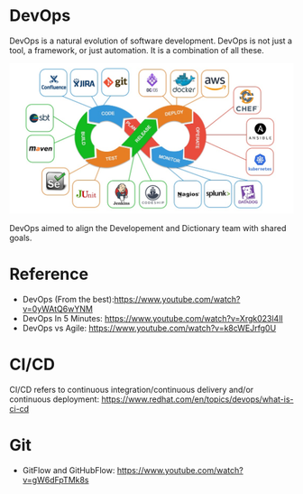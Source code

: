 # DevOps

DevOps is a natural evolution of software development. DevOps is not just a tool, a framework, or just automation. It is a combination of all these. 

![DevOps-1](img/DevOps-1.jpg "DevOps-1")

DevOps aimed to align the Developement and Dictionary team with shared goals.

# Reference
- DevOps (From the best):https://www.youtube.com/watch?v=0yWAtQ6wYNM
- DevOps In 5 Minutes: https://www.youtube.com/watch?v=Xrgk023l4lI
- DevOps vs Agile: https://www.youtube.com/watch?v=k8cWEJrfg0U 

# CI/CD

CI/CD refers to continuous integration/continuous delivery and/or continuous deployment: https://www.redhat.com/en/topics/devops/what-is-ci-cd


# Git
- GitFlow and GitHubFlow: https://www.youtube.com/watch?v=gW6dFpTMk8s